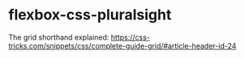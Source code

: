 # flexbox-css-pluralsight

The grid shorthand explained: https://css-tricks.com/snippets/css/complete-guide-grid/#article-header-id-24